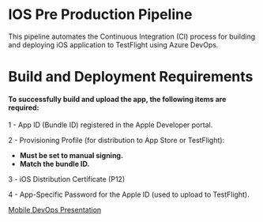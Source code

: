 # IOS Pre Production Pipeline
This pipeline automates the Continuous Integration (CI) process for building and deploying iOS application to TestFlight using Azure DevOps.

# Build and Deployment Requirements

#### To successfully build and upload the app, the following items are required:

1 - App ID (Bundle ID) registered in the Apple Developer portal.

2 - Provisioning Profile (for distribution to App Store or TestFlight):
  - **Must be set to manual signing.**
  - **Match the bundle ID.**

3 - iOS Distribution Certificate (P12)

4 - App-Specific Password for the Apple ID (used to upload to TestFlight).

<a href="https://www.linkedin.com/feed/update/urn:li:activity:7328780907442581504/" target="_blank" rel="noopener noreferrer">Mobile DevOps Presentation</a>
